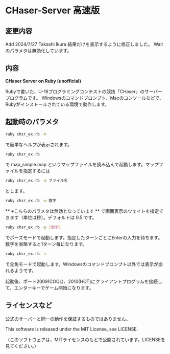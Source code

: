 # CHaser-Server 高速版

## 変更内容
Add 2024/7/27 Takashi Ikura
結果だけを表示するように修正しました。
Waitのパラメタは無効化しています。

## 内容
**CHaser Server on Ruby (unofficial)**

Rubyで書いた、U-16プログラミングコンテストの競技「CHaser」のサーバープログラムです。
Windowsのコマンドプロンプト、Macのコンソールなどで、Rubyがインストールされている環境で動作します。

## 起動時のパラメタ

```sh
ruby chsr_ex.rb -h
```

で簡単なヘルプが表示されます。

```sh
ruby chsr_ex.rb
```

で map_simple.map というマップファイルを読み込んで起動します。マップファイルを指定するには 

```sh
ruby chsr_ex.rb -m ファイル名
```

とします。

```sh
ruby chsr_ex.rb -w 数字
```

** ※こちらのパラメタは無効となっています **
で画面表示のウェイトを指定できます（単位は秒）。デフォルトは 0.5 です。

```sh
ruby chsr_ex.rb -p [数字]
```

でポーズモードで起動します。指定したターンごとにEnterの入力を待ちます。数字を省略すると1ターン毎になります。

```sh
ruby chsr_ex.rb -z
```

で全角モードで起動します。Windowsのコマンドプロンプト以外では表示が崩れるようです。

起動後、ポート2009(COOL)、2010(HOT)にクライアントプログラムを接続して、エンターキーでゲーム開始になります。

## ライセンスなど
公式のサーバーと同一の動作を保証するものではありません。

This software is released under the MIT License, see LICENSE.

（このソフトウェアは、MITライセンスのもとで公開されています。LICENSEを見てください。） 
